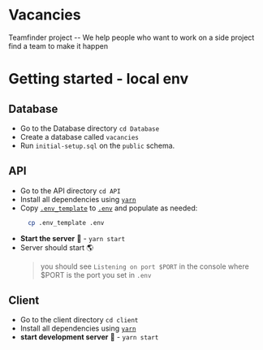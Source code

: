 # Vacancies
Teamfinder project -- We help people who want to work on a side project find a team to make it happen

# Getting started - local env

## Database
- Go to the Database directory `cd Database`
- Create a database called `vacancies`
- Run `initial-setup.sql` on the `public` schema.

## API
- Go to the API directory `cd API`
- Install all dependencies using [`yarn`](https://yarnpkg.com)
- Copy [`.env_template`](API/.env_template) to [`.env`](API/.env_template) and populate as needed:
  ```sh
    cp .env_template .env
  ```
- **Start the server** 🚀 - `yarn start`
- Server should start 🌎
  > you should see `Listening on port $PORT` in the console where $PORT is the port you set in `.env`

## Client
- Go to the client directory `cd client`
- Install all dependencies using [`yarn`](https://yarnpkg.com)
- **start development server** 🚀 - `yarn start`
